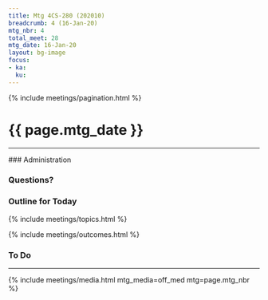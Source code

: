 ```yaml
---
title: Mtg 4CS-280 (202010)
breadcrumb: 4 (16-Jan-20)
mtg_nbr: 4
total_meet: 28
mtg_date: 16-Jan-20
layout: bg-image
focus:
- ka:
  ku:
---
```

{% include meetings/pagination.html %}
<h1 class="text-center">{{ page.mtg_date }}</h1>
<hr />
### Administration

### Questions?

### Outline for Today

{% include meetings/topics.html %}

{% include meetings/outcomes.html %}

### To Do

<hr />
{% include meetings/media.html mtg_media=off_med mtg=page.mtg_nbr %}

